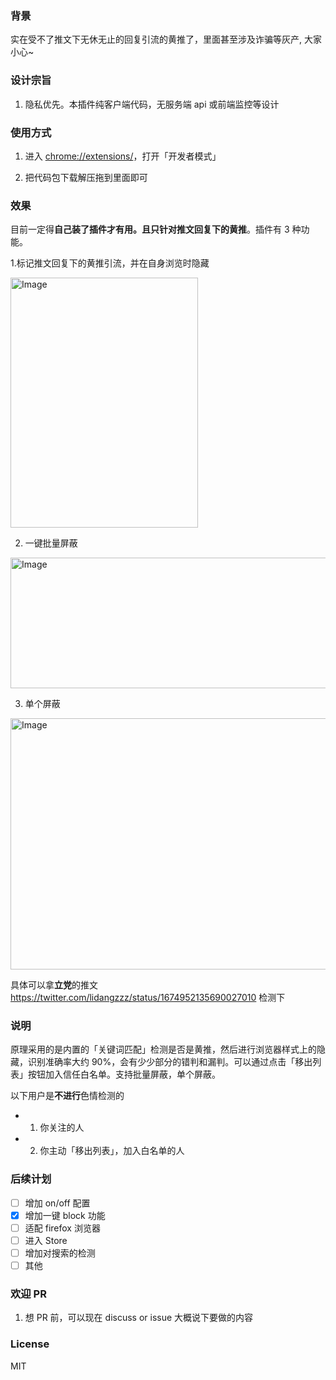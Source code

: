 ### 背景

实在受不了推文下无休无止的回复引流的黄推了，里面甚至涉及诈骗等灰产, 大家小心~

### 设计宗旨

1. 隐私优先。本插件纯客户端代码，无服务端 api 或前端监控等设计

### 使用方式

1. 进入 [chrome://extensions/](chrome://extensions/)，打开「开发者模式」

2. 把代码包下载解压拖到里面即可


### 效果

目前一定得**自己装了插件才有用。且只针对推文回复下的黄推**。插件有 3 种功能。

1.标记推文回复下的黄推引流，并在自身浏览时隐藏

<img src="./misc/demo.png" alt="Image" width="300" height="400">

2. 一键批量屏蔽

<img src="./misc/how-to-block.png" alt="Image" width="600" height="209">

3. 单个屏蔽

<img src="./misc/product-demo.png" alt="Image" width="600" height="402">

具体可以拿**立党**的推文 https://twitter.com/lidangzzz/status/1674952135690027010 检测下

### 说明

原理采用的是内置的「关键词匹配」检测是否是黄推，然后进行浏览器样式上的隐藏，识别准确率大约 90%，会有少少部分的错判和漏判。可以通过点击「移出列表」按钮加入信任白名单。支持批量屏蔽，单个屏蔽。

以下用户是**不进行**色情检测的

- 1. 你关注的人
- 2. 你主动「移出列表」，加入白名单的人  

### 后续计划

- [ ] 增加 on/off 配置
- [x] 增加一键 block 功能
- [ ] 适配 firefox 浏览器
- [ ] 进入 Store
- [ ] 增加对搜索的检测
- [ ] 其他

### 欢迎 PR
1. 想 PR 前，可以现在 discuss or issue 大概说下要做的内容

### License

MIT
